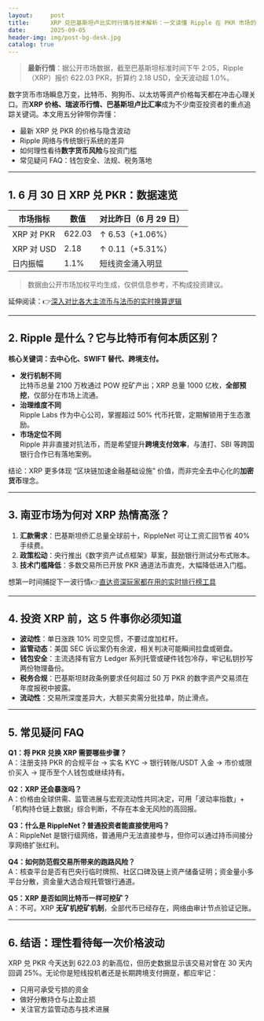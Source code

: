 ```yaml
---
layout:     post
title:      XRP 兑巴基斯坦卢比实时行情与技术解析：一文读懂 Ripple 在 PKR 市场的投资机会
date:       2025-09-05
header-img: img/post-bg-desk.jpg
catalog: true
---
```


> **最新行情**：据公开市场数据，截至巴基斯坦标准时间下午 2:05，Ripple（XRP）报价 622.03 PKR，折算约 2.18 USD，全天波动超 1.0%。  

数字货币市场瞬息万变，比特币、狗狗币、以太坊等资产价格每天都在冲击心理关口。而**XRP 价格、瑞波币行情、巴基斯坦卢比汇率**成为不少南亚投资者的重点追踪关键词。本文用五分钟带你弄懂：

- 最新 XRP 兑 PKR 的价格与隐含波动  
- Ripple 网络与传统银行系统的差异  
- 如何理性看待**数字货币风险**与投资门槛  
- 常见疑问 FAQ：钱包安全、法规、税务落地  

---

## 1. 6 月 30 日 XRP 兑 PKR：数据速览

| 市场指标 | 数值 | 对比昨日（6 月 29 日） |
|--------|------|------------------|
| XRP 对 PKR | 622.03 | ↑ 6.53（+1.06%） |
| XRP 对 USD | 2.18 | ↑ 0.11（+5.31%） |
| 日内振幅 | 1.1% | 短线资金涌入明显 |

> 数据由公开市场加权平均生成，仅供信息参考，不构成投资建议。

延伸阅读：👉[深入对比各大主流币与法币的实时换算逻辑](https://okxdog.com/)

---

## 2. Ripple 是什么？它与比特币有何本质区别？

**核心关键词：去中心化、SWIFT 替代、跨境支付。**

- **发行机制不同**  
  比特币总量 2100 万枚通过 POW 挖矿产出；XRP 总量 1000 亿枚，**全部预挖**，仅部分在市场上流通。  
- **治理维度不同**  
  Ripple Labs 作为中心公司，掌握超过 50% 代币托管，定期解锁用于生态激励。  
- **市场定位不同**  
  Ripple 并非直接对抗法币，而是希望提升**跨境支付效率**，与渣打、SBI 等跨国银行合作已有落地案例。

结论：XRP 更多体现 “区块链加速金融基础设施” 价值，而非完全去中心化的**加密货币**理念。

---

## 3. 南亚市场为何对 XRP 热情高涨？

1. **汇款需求**：巴基斯坦侨汇总量全球前十，RippleNet 可让工资汇回节省 40% 手续费。  
2. **政策松动**：央行推出《数字资产试点框架》草案，鼓励银行测试分布式账本。  
3. **技术门槛降低**：多数交易所已开放 PKR 通道法币直充，大幅降低进入门槛。

想第一时间捕捉下一波行情👉[直达资深玩家都在用的实时排行榜工具](https://okxdog.com/)

---

## 4. 投资 XRP 前，这 5 件事你必须知道

- **波动性**：单日涨跌 10% 司空见惯，不要过度加杠杆。  
- **监管动态**：美国 SEC 诉讼案仍有余波，相关判决可能瞬间拉盘或砸盘。  
- **钱包安全**：主流选择有官方 Ledger 系列托管或硬件钱包冷存，牢记私钥抄写两份物理备份。  
- **税务合规**：巴基斯坦财政条例要求任何超过 50 万 PKR 的数字资产交易须在年度报税中披露。  
- **流动性**：交易所深度差异大，大额买卖需分批挂单，防止滑点。

---

## 5. 常见疑问 FAQ

**Q1：将 PKR 兑换 XRP 需要哪些步骤？**  
A：注册支持 PKR 的合规平台 → 实名 KYC → 银行转账/USDT 入金 → 市价或限价买入 → 提币至个人钱包或继续持有。

**Q2：XRP 还会暴涨吗？**  
A：价格由全球供需、监管进展与宏观流动性共同决定，可用「波动率指数」+「机构持仓链上数据」综合判断，不存在本金无风险的高回报。

**Q3：什么是 RippleNet？普通投资者能直接使用吗？**  
A：RippleNet 是银行级网络，普通用户无法直接参与，但你可以通过持币间接分享网络扩张红利。

**Q4：如何防范假交易所带来的跑路风险？**  
A：核查平台是否有巴央行临时牌照、社区口碑及链上资产储备证明；资金量小多平台分散，资金量大选合规托管银行通道。

**Q5：XRP 是否如同比特币一样可挖矿？**  
A：不可。XRP **无矿机挖矿机制**，全部代币已经存在，网络由审计节点验证记账。

---

## 6. 结语：理性看待每一次价格波动

XRP 兑 PKR 今天达到 622.03 的新高位，但历史数据显示该交易对曾在 30 天内回调 25%。无论你是短线投机者还是长期跨境支付拥趸，都应牢记：

- 只用可承受亏损的资金  
- 做好分散持仓与止盈止损  
- 关注官方监管动态与技术进展